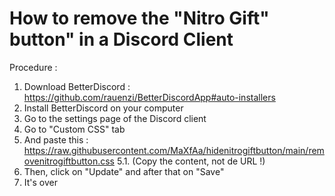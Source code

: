 # How to remove the "Nitro Gift" button" in a Discord Client
Procedure :

1. Download BetterDiscord : https://github.com/rauenzi/BetterDiscordApp#auto-installers
2. Install BetterDiscord on your computer
3. Go to the settings page of the Discord client
4. Go to "Custom CSS" tab
5. And paste this : https://raw.githubusercontent.com/MaXfAa/hidenitrogiftbutton/main/removenitrogiftbutton.css
  5.1. (Copy the content, not de URL !)
7. Then, click on "Update" and after that on "Save"
8. It's over
